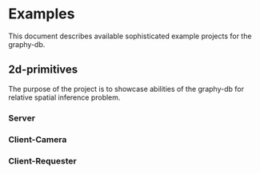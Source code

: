 # Examples

This document describes available sophisticated example projects for the graphy-db. 

## 2d-primitives

The purpose of the project is to showcase abilities of the graphy-db for relative spatial inference problem.
  
### Server

### Client-Camera

### Client-Requester
